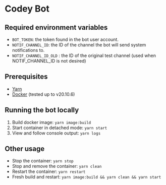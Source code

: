 # Codey Bot

## Required environment variables

- `BOT_TOKEN`: the token found in the bot user account.
- `NOTIF_CHANNEL_ID`: the ID of the channel the bot will send system notifications to.
- `NOTIF_CHANNEL_ID_OLD` : the ID of the original test channel (used when NOTIF_CHANNEL_ID is not desired)

## Prerequisites

- [Yarn](https://classic.yarnpkg.com/en/docs/install)
- [Docker](https://docs.docker.com/get-docker/) (tested up to v20.10.6)

## Running the bot locally

1. Build docker image: `yarn image:build`
1. Start container in detached mode: `yarn start`
1. View and follow console output: `yarn logs`

## Other usage

- Stop the container: `yarn stop`
- Stop and remove the container: `yarn clean`
- Restart the container: `yarn restart`
- Fresh build and restart: `yarn image:build && yarn clean && yarn start`
